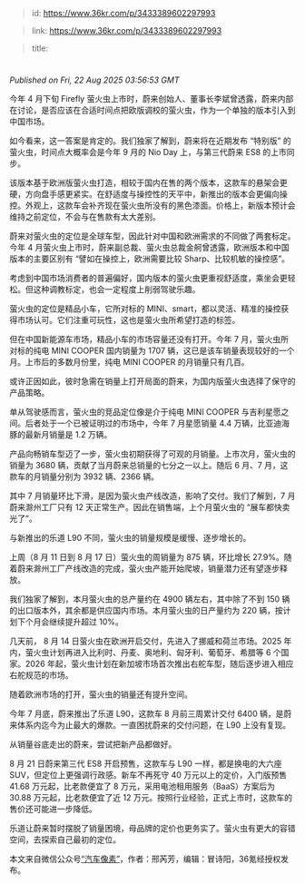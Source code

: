 > id: https://www.36kr.com/p/3433389602297993

> link: https://www.36kr.com/p/3433389602297993

> title: 

# 
_Published on Fri, 22 Aug 2025 03:56:53 GMT_

今年 4 月下旬 Firefly 萤火虫上市时，蔚来创始人、董事长李斌曾透露，蔚来内部在讨论，是否应该在合适时间点把欧版调校的萤火虫，作为一个单独的版本引入到中国市场。

如今看来，这一答案是肯定的。我们独家了解到，蔚来将在近期发布 “特别版” 的萤火虫，时间点大概率会是今年 9 月的 Nio Day 上，与第三代蔚来 ES8 的上市同步。

该版本基于欧洲版萤火虫打造，相较于国内在售的两个版本，这款车的悬架会更硬，方向盘手感更紧实。在舒适度与操控性的天平中，新推出的版本会更偏向操控。外观上，这款车会补齐现在萤火虫所没有的黑色漆面。价格上，新版本预计会维持之前定位，不会与在售款有太大差别。

蔚来对萤火虫的定位是全球车型，因此针对中国和欧洲需求的不同做了两套标定。今年 4 月萤火虫上市时，蔚来副总裁、萤火虫总裁金舸曾透露，欧洲版本和中国版本的主要区别有 “譬如在操控上，欧洲需要比较 Sharp、比较机敏的操控感”。

考虑到中国市场消费者的普遍偏好，国内版本的萤火虫更重视舒适度，乘坐会更轻松。但这种调教标定，也会一定程度上削弱驾驶乐趣。

萤火虫的定位是精品小车，它所对标的 MINI、smart，都以灵活、精准的操控获得市场认可。它们注重可玩性，这也是萤火虫所希望打造的标签。

但在中国新能源车市场，精品小车的市场容量还没有打开。今年 7 月，萤火虫所对标的纯电 MINI COOPER 国内销量为 1707 辆，这已是该车销量表现较好的一个月。上市后的多数月份里，纯电 MINI COOPER 的月销量只有几百。

或许正因如此，彼时急需在销量上打开局面的蔚来，为国内版萤火虫选择了保守的产品策略。

单从驾驶感而言，萤火虫的竞品定位像是介于纯电 MINI COOPER 与吉利星愿之间。后者处于一个已被证明过的市场中，今年 7 月星愿销量 4.4 万辆，比亚迪海豚的最新月销量是 1.2 万辆。

产品向畅销车型迈了一步，萤火虫初期获得了可观的月销量。上市次月，萤火虫的销量为 3680 辆，贡献了当月蔚来总销量的七分之一以上。随后 6 月、7 月，这款车的月销量分别为 3932 辆、2366 辆。

其中 7 月销量环比下滑，是因为萤火虫产线改造，影响了交付。我们了解到，7 月蔚来滁州工厂只有 12 天正常生产。因此在销售端，上个月萤火虫的 “展车都快卖光了”。

与新推出的乐道 L90 不同，萤火虫的销量规模是缓慢、逐步增长的。

上周（8 月 11 日到 8 月 17 日）萤火虫的周销量为 875 辆，环比增长 27.9%。随着蔚来滁州工厂产线改造的完成，萤火虫产能开始爬坡，销量潜力还有望逐步释放。

我们独家了解到，本月萤火虫的总产量约在 4900 辆左右，其中除了不到 150 辆的出口版本外，其余都是供应国内市场。本月萤火虫的日产量约为 220 辆，按计划下个月会继续提升超过 10%。

几天前， 8 月 14 日萤火虫在欧洲开启交付，先进入了挪威和荷兰市场。2025 年内，萤火虫计划再进入比利时、丹麦、奥地利、匈牙利、葡萄牙、希腊等 6 个国家。2026 年起，萤火虫计划在新加坡市场首次推出右舵车型，随后逐步进入相应右舵规范的市场。

随着欧洲市场的打开，萤火虫的销量还有提升空间。

今年 7 月底，蔚来推出了乐道 L90，这款车 8 月前三周累计交付 6400 辆，是蔚来体系内迄今为止最大的爆款。一直困扰蔚来的交付问题，在 L90 上没有复现。

从销量谷底走出的蔚来，尝试把新产品都做好。

8 月 21 日蔚来第三代 ES8 开启预售，这款车与 L90 一样，都是换电的大六座 SUV，但定位上更强调行政感。新车不再死守 40 万元以上的定价，入门版预售 41.68 万元起，比老款便宜了 8 万元，采用电池租用服务（BaaS）方案后为 30.88 万元起，比老款便宜了近 12 万元。按照行业经验，正式上市时，这款车的售价还可能进一步降低。

乐道让蔚来暂时摆脱了销量困境，母品牌的定价也更务实了。萤火虫有更大的容错空间，去探索自己最初的定位。

本文来自微信公众号[“汽车像素”](https://mp.weixin.qq.com/s/4-7pJaZsTD1kpBqqJjnODA)，作者：邢芮芳，编辑：冒诗阳，36氪经授权发布。
